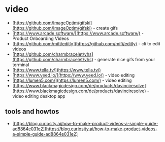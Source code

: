 # video

- [https://github.com/ImageOptim/gifski](https://github.com/ImageOptim/gifski) - create gifs
- [https://www.arcade.software/](https://www.arcade.software/) - Product Onboarding Videos
- [https://github.com/mifi/editly](https://github.com/mifi/editly) - cli to edit videos
- [https://github.com/charmbracelet/vhs](https://github.com/charmbracelet/vhs) - generate nice gifs from your terminal
- [https://www.tella.tv/](https://www.tella.tv/)
- [https://www.veed.io/](https://www.veed.io/) - video editing
- [https://lumen5.com/](https://lumen5.com/) - video editing
- [https://www.blackmagicdesign.com/de/products/davinciresolve](https://www.blackmagicdesign.com/de/products/davinciresolve) - video editing desktop app

## tools and howtos

- [https://blog.curiosity.ai/how-to-make-product-videos-a-simple-guide-ad8864e031e2](https://blog.curiosity.ai/how-to-make-product-videos-a-simple-guide-ad8864e031e2)

